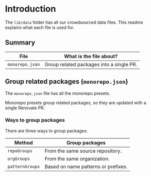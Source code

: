 # Introduction

The `lib/data` folder has all our crowdsourced data files.
This readme explains what each file is used for.

## Summary

| File            | What is the file about?                  |
| --------------- | ---------------------------------------- |
| `monorepo.json` | Group related packages into a single PR. |

## Group related packages (`monorepo.json`)

The `monorepo.json` file has all the monorepo presets.

Monorepo presets group related packages, so they are updated with a single Renovate PR.

### Ways to group packages

There are three ways to group packages:

| Method          | Group packages                      |
| --------------- | ----------------------------------- |
| `repoGroups`    | From the same source repository.    |
| `orgGroups`     | From the same organization.         |
| `patternGroups` | Based on name patterns or prefixes. |
